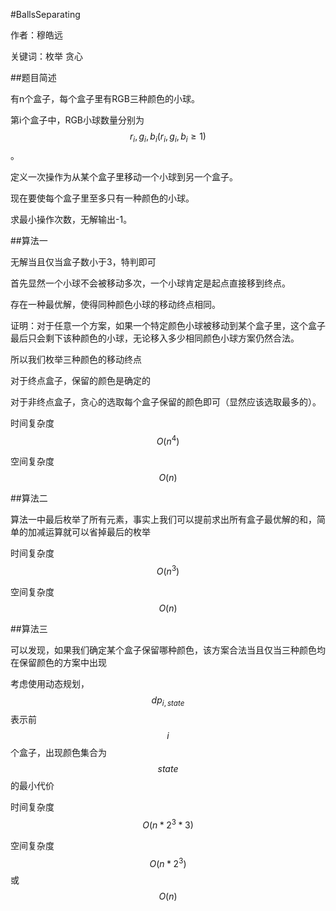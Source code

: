 #BallsSeparating

作者：穆皓远

关键词：枚举 贪心

##题目简述

有n个盒子，每个盒子里有RGB三种颜色的小球。

第i个盒子中，RGB小球数量分别为$$r_i,g_i,b_i(r_i,g_i,b_i\ge1)$$。

定义一次操作为从某个盒子里移动一个小球到另一个盒子。

现在要使每个盒子里至多只有一种颜色的小球。

求最小操作次数，无解输出-1。

##算法一


无解当且仅当盒子数小于3，特判即可


首先显然一个小球不会被移动多次，一个小球肯定是起点直接移到终点。

存在一种最优解，使得同种颜色小球的移动终点相同。

证明：对于任意一个方案，如果一个特定颜色小球被移动到某个盒子里，这个盒子最后只会剩下该种颜色的小球，无论移入多少相同颜色小球方案仍然合法。

所以我们枚举三种颜色的移动终点

对于终点盒子，保留的颜色是确定的

对于非终点盒子，贪心的选取每个盒子保留的颜色即可（显然应该选取最多的）。

时间复杂度$$O(n^4)$$

空间复杂度$$O(n)$$

##算法二

算法一中最后枚举了所有元素，事实上我们可以提前求出所有盒子最优解的和，简单的加减运算就可以省掉最后的枚举

时间复杂度$$O(n^3)$$

空间复杂度$$O(n)$$

##算法三

可以发现，如果我们确定某个盒子保留哪种颜色，该方案合法当且仅当三种颜色均在保留颜色的方案中出现

考虑使用动态规划，$$dp_{i,state}$$表示前$$i$$个盒子，出现颜色集合为$$state$$的最小代价

时间复杂度$$O(n*2^3*3)$$

空间复杂度$$O(n*2^3)$$或$$O(n)$$